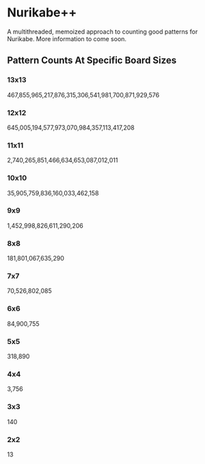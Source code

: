 # Nurikabe++
A multithreaded, memoized approach to counting good patterns for Nurikabe. More information to come soon.

## Pattern Counts At Specific Board Sizes

### 13x13

467,855,965,217,876,315,306,541,981,700,871,929,576

### 12x12

645,005,194,577,973,070,984,357,113,417,208

### 11x11

2,740,265,851,466,634,653,087,012,011

### 10x10

35,905,759,836,160,033,462,158

### 9x9

1,452,998,826,611,290,206

### 8x8

181,801,067,635,290

### 7x7

70,526,802,085

### 6x6

84,900,755

### 5x5

318,890

### 4x4

3,756

### 3x3

140

### 2x2

13
